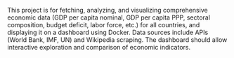 <!-- Use this file to provide workspace-specific custom instructions to Copilot. For more details, visit https://code.visualstudio.com/docs/copilot/copilot-customization#_use-a-githubcopilotinstructionsmd-file -->

This project is for fetching, analyzing, and visualizing comprehensive economic data (GDP per capita nominal, GDP per capita PPP, sectoral composition, budget deficit, labor force, etc.) for all countries, and displaying it on a dashboard using Docker. Data sources include APIs (World Bank, IMF, UN) and Wikipedia scraping. The dashboard should allow interactive exploration and comparison of economic indicators.
